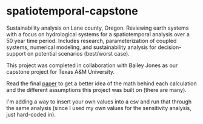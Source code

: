 # spatiotemporal-capstone

Sustainability analysis on Lane county, Oregon. Reviewing earth systems with a focus on hydrological systems for a spatiotemporal analysis over a 50 year time period. Includes research, parameterization of coupled systems, numerical modeling, and sustainability analysis for decision-support on potential scenarios (best/worst case).

This project was completed in collaboration with Bailey Jones as our capstone project for Texas A&M University.

Read the final [paper](https://github.com/MadysonBradford/spatiotemporal-capstone/blob/main/Jones-Bradford-476-FinalPaper.pdf) to get a better idea of the math behind each calculation and the different assumptions this project was built on (there are many).

I'm adding a way to insert your own values into a csv and run that through the same analysis (since I used my own values for the sensitivity analysis, just hard-coded in).
